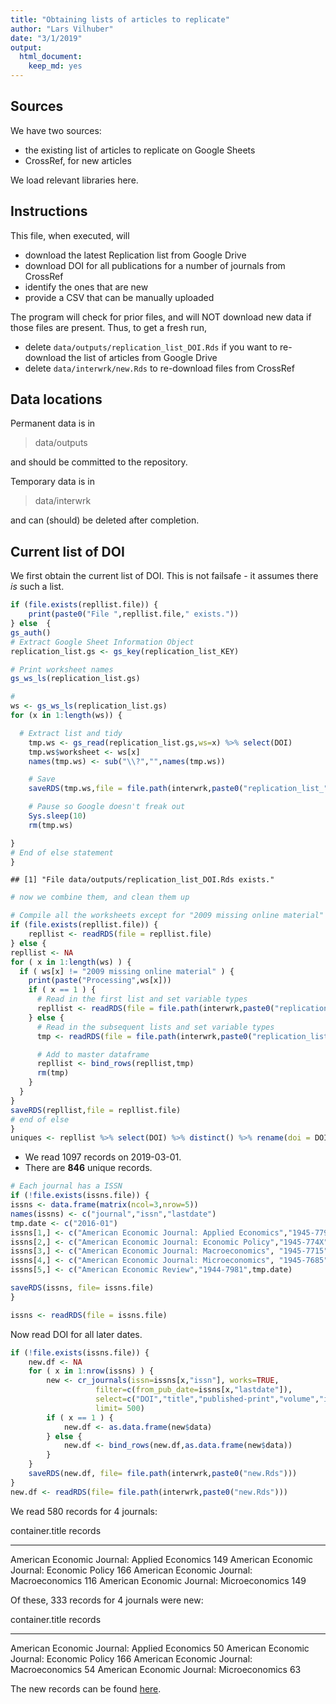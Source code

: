 ```yaml
---
title: "Obtaining lists of articles to replicate"
author: "Lars Vilhuber"
date: "3/1/2019"
output: 
  html_document: 
    keep_md: yes
---
```




## Sources
We have two sources:

- the existing list of articles to replicate on Google Sheets
- CrossRef, for new articles

We load relevant libraries here.


## Instructions
This file, when executed, will

- download the latest Replication list from Google Drive
- download DOI for all publications for a number of journals from CrossRef
- identify the ones that are new
- provide a CSV that can be manually uploaded

The program will check for prior files, and will NOT download new data if those files are present. Thus, to get a fresh run, 

- delete ` data/outputs/replication_list_DOI.Rds ` if you want to re-download the list of articles from Google Drive
- delete ` data/interwrk/new.Rds ` to re-download files from CrossRef

## Data locations

Permanent data is in

> data/outputs

and should be committed to the repository.

Temporary data is in

> data/interwrk

and can (should) be deleted after completion.

## Current list of DOI
We first obtain the current list of DOI. This is not failsafe - it assumes there *is* such a list.



```r
if (file.exists(repllist.file)) {
	print(paste0("File ",repllist.file," exists."))
} else	{
gs_auth()
# Extract Google Sheet Information Object
replication_list.gs <- gs_key(replication_list_KEY)

# Print worksheet names
gs_ws_ls(replication_list.gs)

# 
ws <- gs_ws_ls(replication_list.gs)
for (x in 1:length(ws)) {

  # Extract list and tidy
	tmp.ws <- gs_read(replication_list.gs,ws=x) %>% select(DOI)
	tmp.ws$worksheet <- ws[x]
	names(tmp.ws) <- sub("\\?","",names(tmp.ws))

	# Save
	saveRDS(tmp.ws,file = file.path(interwrk,paste0("replication_list_",x,".Rds")))

	# Pause so Google doesn't freak out
	Sys.sleep(10)
	rm(tmp.ws)

}
# End of else statement
} 
```

```
## [1] "File data/outputs/replication_list_DOI.Rds exists."
```

```r
# now we combine them, and clean them up
```



```r
# Compile all the worksheets except for "2009 missing online material"
if (file.exists(repllist.file)) {
	repllist <- readRDS(file = repllist.file)
} else {
repllist <- NA
for ( x in 1:length(ws) ) {
  if ( ws[x] != "2009 missing online material" ) {
    print(paste("Processing",ws[x]))
    if ( x == 1 ) {
      # Read in the first list and set variable types
      repllist <- readRDS(file = file.path(interwrk,paste0("replication_list_",x,".Rds")))
    } else {
      # Read in the subsequent lists and set variable types
      tmp <- readRDS(file = file.path(interwrk,paste0("replication_list_",x,".Rds")))

      # Add to master dataframe
      repllist <- bind_rows(repllist,tmp)
      rm(tmp)
    }
  }
}
saveRDS(repllist,file = repllist.file)
# end of else
}
uniques <- repllist %>% select(DOI) %>% distinct() %>% rename(doi = DOI)
```

- We read 1097 records on 2019-03-01.
- There are **846** unique records. 


```r
# Each journal has a ISSN
if (!file.exists(issns.file)) {
issns <- data.frame(matrix(ncol=3,nrow=5))
names(issns) <- c("journal","issn","lastdate")
tmp.date <- c("2016-01")
issns[1,] <- c("American Economic Journal: Applied Economics","1945-7790",tmp.date)
issns[2,] <- c("American Economic Journal: Economic Policy","1945-774X",tmp.date)
issns[3,] <- c("American Economic Journal: Macroeconomics", "1945-7715",tmp.date)
issns[4,] <- c("American Economic Journal: Microeconomics", "1945-7685",tmp.date)
issns[5,] <- c("American Economic Review","1944-7981",tmp.date)

saveRDS(issns, file= issns.file)
}

issns <- readRDS(file = issns.file)
```

Now read DOI for all later dates.

```r
if (!file.exists(issns.file)) {
	new.df <- NA
	for ( x in 1:nrow(issns) ) {
		new <- cr_journals(issn=issns[x,"issn"], works=TRUE,
				   filter=c(from_pub_date=issns[x,"lastdate"]),
				   select=c("DOI","title","published-print","volume","issue","container-title"),
				   limit= 500)
		if ( x == 1 ) {
      		new.df <- as.data.frame(new$data)  
    	} else {
      		new.df <- bind_rows(new.df,as.data.frame(new$data))
    	}
	}
	saveRDS(new.df, file= file.path(interwrk,paste0("new.Rds")))
}
new.df <- readRDS(file= file.path(interwrk,paste0("new.Rds")))
```

We read 580 records for 4 journals:


container.title                                 records
---------------------------------------------  --------
American Economic Journal: Applied Economics        149
American Economic Journal: Economic Policy          166
American Economic Journal: Macroeconomics           116
American Economic Journal: Microeconomics           149



Of these, 333 records for 4 journals were new:


container.title                                 records
---------------------------------------------  --------
American Economic Journal: Applied Economics         50
American Economic Journal: Economic Policy          166
American Economic Journal: Macroeconomics            54
American Economic Journal: Microeconomics            63

The new records can be found [here](data/outputs/addtl_doi.csv).


